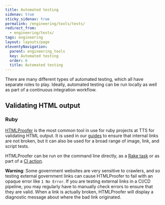```yaml
---
title: Automated testing
sidenav: true
sticky_sidenav: true
permalink: /engineering/tools/tests/
redirect_from:
  - engineering/tests/
tags: engineering
layout: layouts/page
eleventyNavigation: 
  parent: engineering_tools
  key: Automated testing
  order: 6
  title: Automated testing
---
```


There are many different types of automated testing, which all have separate roles to play. Ideally, automated testing can be run locally as well as part of a continuous integration workflow. 

## Validating HTML output

### Ruby 
[HTMLProofer](https://github.com/gjtorikian/html-proofer) is the most common tool in use for ruby projects at TTS for validating HTML output. It is used in our [guides](https://18f.gsa.gov/guides/) to ensure that internal links are not broken, but it can also be used for a broad range of image, link, and script tests.

HTMLProofer can be run on the command line directly, as a [Rake task](https://github.com/18F/isildurs-bane/blob/699502eeb374bf3414c1336290cb622e9a0f8847/Rakefile) or as part of a [CI action](https://github.com/18F/handbook/blob/cf5a76af5a1463496cd7eb1a14fdc7a422aa5ae6/.circleci/config.yml#L58-L60).

**Warning**:
Some government websites are very sensitive to crawlers, and so testing external government links can cause HTMLProofer to fail with an opaque error like `1 No Error`. If you are testing external links in a CI/CD pipeline, you may regularly have to manually check errors to ensure that they are valid.  When a link is actually broken, HTMLProofer will display a diagnostic message about where the bad link originated.
